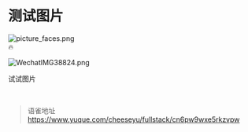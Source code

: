# 测试图片
![picture_faces.png](https://cdn.nlark.com/yuque/0/2024/png/394019/1713409985862-2a651a60-380a-4227-852c-e81d193340c5.png#averageHue=%23f8f9fa&clientId=u7b4c5a0c-9e50-4&from=ui&id=u0437de00&originHeight=48&originWidth=48&originalType=binary&ratio=2&rotation=0&showTitle=false&size=1428&status=done&style=none&taskId=ufab6517c-e059-4e38-8cef-b2ddf4390f8&title=)  
🔥

![WechatIMG38824.png](https://cdn.nlark.com/yuque/0/2024/png/394019/1713407511881-d6c3b620-2945-4381-bd6f-8ea89d76ae1b.png#averageHue=%2383572a&clientId=udeede41f-f574-4&from=ui&id=u39939d91&originHeight=3508&originWidth=2480&originalType=binary&ratio=2&rotation=0&showTitle=false&size=9129146&status=done&style=none&taskId=ubb9f0825-1938-488a-9b91-5faf78ecfc2&title=)

试试图片

<br>
  
> 语雀地址 https://www.yuque.com/cheeseyu/fullstack/cn6pw9wxe5rkzvpw